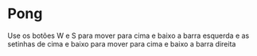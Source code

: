 # Pong
 
Use os botões W e S para mover para cima e baixo a barra esquerda
e as setinhas de cima e baixo para mover para cima e baixo a barra direita
